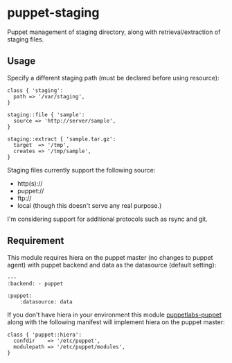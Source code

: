 # puppet-staging

Puppet management of staging directory, along with retrieval/extraction of staging files.

## Usage

Specify a different staging path (must be declared before using resource):

    class { 'staging':
      path => '/var/staging',
    }

    staging::file { 'sample':
      source => 'http://server/sample',
    }

    staging::extract { 'sample.tar.gz':
      target  => '/tmp',
      creates => '/tmp/sample',
    }

Staging files currently support the following source:

* http(s)://
* puppet://
* ftp://
* local (though this doesn't serve any real purpose.)

I'm considering support for additional protocols such as rsync and git.

## Requirement

This module requires hiera on the puppet master (no changes to puppet agent) with puppet backend and data as the datasource (default setting):

    ---
    :backend: - puppet
    
    :puppet:
        :datasource: data

If you don't have hiera in your environment this module [puppetlabs-puppet](https://github.com/puppetlabs/puppetlabs-puppet) along with the following manifest will implement hiera on the puppet master:

    class { 'puppet::hiera':
      confdir    => '/etc/puppet',
      modulepath => '/etc/puppet/modules',
    }
